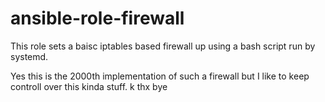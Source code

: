 # ansible-role-firewall

This role sets a baisc iptables based firewall up using a bash script run by systemd.

Yes this is the 2000th implementation of such a firewall but I like to keep controll over this kinda stuff. k thx bye
